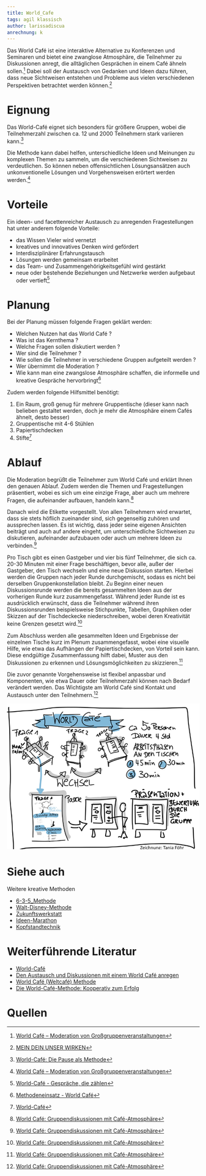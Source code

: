 ```yaml
---
title: World_Cafe
tags: agil klassisch
author: larissadiscua
anrechnung: k
---
```


Das World Café ist eine interaktive Alternative zu Konferenzen und Seminaren und bietet eine zwanglose Atmosphäre, die Teilnehmer zu Diskussionen anregt, die alltäglichen Gesprächen in einem Café ähneln sollen.[^1] Dabei soll der Austausch von Gedanken und Ideen dazu führen, dass neue Sichtweisen entstehen und Probleme aus vielen verschiedenen Perspektiven betrachtet werden können.[^2]

# Eignung 

Das World-Café eignet sich besonders für größere Gruppen, wobei die Teilnehmerzahl zwischen ca. 12 und 2000 Teilnehmern stark variieren kann.[^3]

Die Methode kann dabei helfen, unterschiedliche Ideen und Meinungen zu komplexen Themen zu sammeln, um die verschiedenen Sichtweisen zu verdeutlichen. So können neben offensichtlichen Lösungsansätzen auch unkonventionelle Lösungen und Vorgehensweisen erörtert werden werden.[^1]

# Vorteile
Ein ideen- und facettenreicher Austausch zu anregenden Fragestellungen hat unter anderem folgende Vorteile:
* das Wissen Vieler wird vernetzt
* kreatives und innovatives Denken wird gefördert
* Interdisziplinärer Erfahrungstausch
* Lösungen werden gemeinsam erarbeitet
* das Team- und Zusammengehörigkeitsgefühl wird gestärkt
* neue oder bestehende Beziehungen und Netzwerke werden aufgebaut oder vertieft[^4]

# Planung

Bei der Planung müssen folgende Fragen geklärt werden:
* Welchen Nutzen hat das World Café ?
* Was ist das Kernthema ?
* Welche Fragen sollen diskutiert werden ?
* Wer sind die Teilnehmer ?
* Wie sollen die Teilnehmer in verschiedene Gruppen aufgeteilt werden ? 
* Wer übernimmt die Moderation ?
* Wie kann man eine zwangslose Atmosphäre schaffen, die informelle und kreative Gespräche hervorbringt[^5]


Zudem werden folgende Hilfsmittel benötigt:
1. Ein Raum, groß genug für mehrere Gruppentische (dieser kann nach belieben gestaltet werden, doch je mehr die Atmosphäre einem Cafés ähnelt, desto besser) 
2. Gruppentische mit 4-6 Stühlen
3. Papiertischdecken
4. Stifte[^6]

# Ablauf

Die Moderation begrüßt die Teilnehmer zum World Café und erklärt Ihnen den genauen Ablauf. Zudem werden die Themen und Fragestellungen präsentiert, wobei es sich um eine einzige Frage, aber auch um mehrere Fragen, die aufeinander aufbauen, handeln kann.[^7] 

Danach wird die Etikette vorgestellt.
Von allen Teilnehmern wird erwartet, dass sie stets höflich zueinander sind, sich gegenseitig zuhören und aussprechen lassen. Es ist wichtig, dass jeder seine eigenen Ansichten beiträgt und auch auf andere eingeht, um unterschiedliche Sichtweisen zu diskutieren, aufeinander aufzubauen oder auch um mehrere Ideen zu verbinden.[^7]

Pro Tisch gibt es einen Gastgeber und vier bis fünf Teilnehmer, die sich ca. 20-30 Minuten mit einer Frage beschäftigen, bevor alle, außer der Gastgeber, den Tisch wechseln und eine neue Diskussion starten. Hierbei werden die Gruppen nach jeder Runde durchgemischt, sodass es nicht bei derselben Gruppenkonstellation bleibt. Zu Beginn einer neuen Diskussionsrunde werden die bereits gesammelten Ideen aus der vorherigen Runde kurz zusammengefasst. Während jeder Runde ist es ausdrücklich erwünscht, dass die Teilnehmer während ihren Diskussionsrunden beispielsweise Stichpunkte, Tabellen, Graphiken oder Skizzen auf der Tischdeckecke niederschreiben, wobei deren Kreativität keine Grenzen gesetzt wird.[^7]

Zum Abschluss werden alle gesammelten Ideen und Ergebnisse der einzelnen Tische kurz im Plenum zusammengefasst, wobei eine visuelle Hilfe, wie etwa das Aufhängen der Papiertischdecken, von Vorteil sein kann. Diese endgültige Zusammenfassung hilft dabei, Muster aus den Diskussionen zu erkennen und Lösungsmöglichkeiten zu skizzieren.[^7]

Die zuvor genannte Vorgehensweise ist flexibel anpassbar und Komponenten, wie etwa Dauer oder Teilnehmerzahl können nach Bedarf verändert werden. Das Wichtigste am World Café sind Kontakt und Austausch unter den Teilnehmern.[^7]


![Ablauf](World_Cafe/image.jpeg)





# Siehe auch

Weitere kreative Methoden
* [6-3-5_Methode](6_3_5_Methode.md)
* [Walt-Disney-Methode](Walt_Disney_Methode.md)
* [Zukunftswerkstatt](Zukunftswerkstatt.md)
* [Ideen-Marathon](Ideen_Marathon.md)
* [Kopfstandtechnik](Kopfstandtechnik.md)

# Weiterführende Literatur

* [World-Café](https://de.wikipedia.org/wiki/World-Café)
* [Den Austausch und Diskussionen mit einem World Café anregen](https://www.youtube.com/watch?v=ekCPJlcYZ0Y)
* [World Café (Weltcafé) Methode](https://www.europa-union.de/fileadmin/files_eud/PDF-Dateien_EUD/Best_Practice/Rezepte_WorldCafé.pdf)
* [Die World-Café-Methode: Kooperativ zum Erfolg](https://www.youtube.com/watch?v=N-SgDI4N8E8)


# Quellen

[^1]: [World Café – Moderation von Großgruppenveranstaltungen](https://organisationsberatung.net/world-cafe-grossgruppen-methode/)
[^2]: [MEIN DEIN UNSER WIRKEN](https://www.worldcafe.eu/de/)
[^3]: [World-Café: Die Pause als Methode](https://www.futur2.org/article/world-cafe-die-pause-als-methode/)
[^4]: [World-Café - Gespräche, die zählen](https://www.agonda.de/World-Cafe/world-cafe.html)
[^5]: [Methodeneinsatz - World Café](https://www.kas.de/de/web/politische-bildung/world-cafe)
[^6]: [World-Café](https://www.methodenkartei.uni-oldenburg.de/uni_methode/world-cafe/)
[^7]: [World Café: Gruppendiskussionen mit Café-Atmosphäre](https://wb-web.de/material/methoden/world-cafe-gruppendiskussionen-mit-cafe-atmosphare.html)
